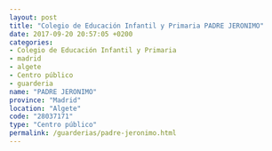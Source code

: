 ```yaml
---
layout: post
title: "Colegio de Educación Infantil y Primaria PADRE JERONIMO"
date: 2017-09-20 20:57:05 +0200
categories:
- Colegio de Educación Infantil y Primaria
- madrid
- algete
- Centro público
- guarderia
name: "PADRE JERONIMO"
province: "Madrid"
location: "Algete"
code: "28037171"
type: "Centro público"
permalink: /guarderias/padre-jeronimo.html
---
```

